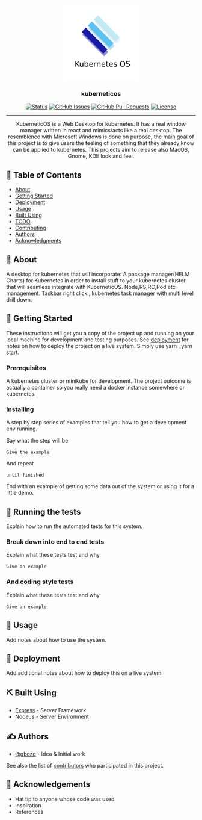 <p align="center">
  <a href="" rel="noopener">
 <img width=200px height=200px src="https://raw.githubusercontent.com/gbozo/kuberneticos/master/src/assets/kubernetesoslogo.png" alt="Project logo"></a>
</p>

<h3 align="center">kuberneticos</h3>

<div align="center">

[![Status](https://img.shields.io/badge/status-active-success.svg)]()
[![GitHub Issues](https://img.shields.io/github/issues/kylelobo/The-Documentation-Compendium.svg)](https://github.com/gbozo/kuberneticos/issues)
[![GitHub Pull Requests](https://img.shields.io/github/issues-pr/kylelobo/The-Documentation-Compendium.svg)](https://github.com/gbozo/kuberneticos/pulls)
[![License](https://img.shields.io/badge/license-GPLv3-yellowgreen)](/LICENSE)

</div>

---

<p align="center"> KuberneticOS is a Web Desktop for kubernetes. It has a real window manager written in react and mimics/acts like a real desktop. The resemblence with Microsoft Windows is done on purpose, the main goal of this project is to give users the feeling of something that they already know can be applied to kubernetes. This projects aim to release also MacOS, Gnome, KDE look and feel. 
    <br> 
</p>

## 📝 Table of Contents

- [About](#about)
- [Getting Started](#getting_started)
- [Deployment](#deployment)
- [Usage](#usage)
- [Built Using](#built_using)
- [TODO](../TODO.md)
- [Contributing](../CONTRIBUTING.md)
- [Authors](#authors)
- [Acknowledgments](#acknowledgement)

## 🧐 About <a name = "about"></a>

A desktop for kubernetes that will incorporate:
A package manager(HELM Charts) for Kubernetes in order to install stuff to your kubernetes cluster that will seamless integrate with KuberneticOS.
Node,RS,RC,Pod etc management. Taskbar right click , kubernetes task manager with multi level drill down.

## 🏁 Getting Started <a name = "getting_started"></a>

These instructions will get you a copy of the project up and running on your local machine for development and testing purposes. See [deployment](#deployment) for notes on how to deploy the project on a live system.
Simply use yarn , yarn start.

### Prerequisites

A kubernetes cluster or minikube for development. The project outcome is actually a container so you really need a docker instance somewhere or kubernetes.

### Installing

A step by step series of examples that tell you how to get a development env running.

Say what the step will be

```
Give the example
```

And repeat

```
until finished
```

End with an example of getting some data out of the system or using it for a little demo.

## 🔧 Running the tests <a name = "tests"></a>

Explain how to run the automated tests for this system.

### Break down into end to end tests

Explain what these tests test and why

```
Give an example
```

### And coding style tests

Explain what these tests test and why

```
Give an example
```

## 🎈 Usage <a name="usage"></a>

Add notes about how to use the system.

## 🚀 Deployment <a name = "deployment"></a>

Add additional notes about how to deploy this on a live system.

## ⛏️ Built Using <a name = "built_using"></a>

- [Express](https://expressjs.com/) - Server Framework
- [NodeJs](https://nodejs.org/en/) - Server Environment

## ✍️ Authors <a name = "authors"></a>

- [@gbozo](https://github.com/gbozo) - Idea & Initial work

See also the list of [contributors](https://github.com/gbozo/kuberneticos/graphs/contributors) who participated in this project.

## 🎉 Acknowledgements <a name = "acknowledgement"></a>

- Hat tip to anyone whose code was used
- Inspiration
- References
